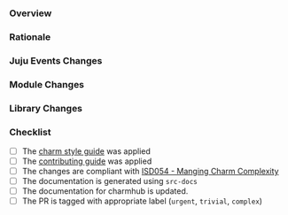 <!--
Thank you for your interest in and contributing to Pollen Operator!
Please, provide some information about your PR before proceeding.
-->

<!-- Applicable spec: <link> -->

### Overview

<!-- A high level overview of the change -->

### Rationale

<!-- The reason the change is needed -->

### Juju Events Changes

<!-- Any changes to the juju events being observed (newly added, significantly modified or deleted) -->

### Module Changes

<!-- Any high level changes to modules and why (Service, Observer, helper) -->

### Library Changes

<!-- Any changes to charm libraries -->

### Checklist

- [ ] The [charm style guide](https://juju.is/docs/sdk/styleguide) was applied
- [ ] The [contributing guide](https://github.com/canonical/is-charms-contributing-guide) was applied
- [ ] The changes are compliant with [ISD054 - Manging Charm Complexity](https://discourse.charmhub.io/t/specification-isd014-managing-charm-complexity/11619)
- [ ] The documentation is generated using `src-docs`
- [ ] The documentation for charmhub is updated.
- [ ] The PR is tagged with appropriate label (`urgent`, `trivial`, `complex`)

<!-- Explanation for any unchecked items above -->

